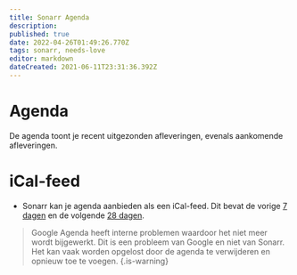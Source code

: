 ```yaml
---
title: Sonarr Agenda
description: 
published: true
date: 2022-04-26T01:49:26.770Z
tags: sonarr, needs-love
editor: markdown
dateCreated: 2021-06-11T23:31:36.392Z
---
```


# Agenda

De agenda toont je recent uitgezonden afleveringen, evenals aankomende afleveringen.

# iCal-feed

- Sonarr kan je agenda aanbieden als een iCal-feed. Dit bevat de vorige [7 dagen](https://github.com/Sonarr/Sonarr/blob/22f044844c33187450dcc2d6b329ad3e1d241e74/src/NzbDrone.Api/Calendar/CalendarFeedModule.cs#L35) en de volgende [28 dagen](https://github.com/Sonarr/Sonarr/blob/22f044844c33187450dcc2d6b329ad3e1d241e74/src/NzbDrone.Api/Calendar/CalendarFeedModule.cs#L36).

> Google Agenda heeft interne problemen waardoor het niet meer wordt bijgewerkt. Dit is een probleem van Google en niet van Sonarr. Het kan vaak worden opgelost door de agenda te verwijderen en opnieuw toe te voegen.
{.is-warning}